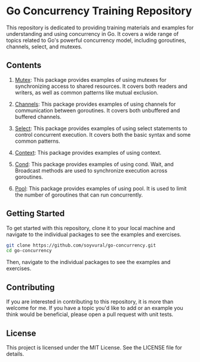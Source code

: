 # Go Concurrency Training Repository

This repository is dedicated to providing training materials and examples for understanding and using concurrency in Go. It covers a wide range of topics related to Go's powerful concurrency model, including goroutines, channels, select, and mutexes.

## Contents

1. [Mutex](./mutex_examples): This package provides examples of using mutexes for synchronizing access to shared resources. It covers both readers and writers, as well as common patterns like mutual exclusion.

2. [Channels](./channel_examples): This package provides examples of using channels for communication between goroutines. It covers both unbuffered and buffered channels.

3. [Select](./select_examples): This package provides examples of using select statements to control concurrent execution. It covers both the basic syntax and some common patterns.
   
4. [Context](./context_examples): This package provides examples of using context. 

5. [Cond](.cond_examples): This package provides examples of using cond. Wait, and Broadcast methods are used to synchronize execution across goroutines.

6. [Pool](./pool_examples): This package provides examples of using pool. It is used to limit the number of goroutines that can run concurrently.

## Getting Started

To get started with this repository, clone it to your local machine and navigate to the individual packages to see the examples and exercises.

```bash
git clone https://github.com/soyvural/go-concurrency.git
cd go-concurrency
```

Then, navigate to the individual packages to see the examples and exercises.

## Contributing
If you are interested in contributing to this repository, it is more than welcome for me. If you have a topic you'd like to add or an example you think would be beneficial, please open a pull request with unit tests.

## License
This project is licensed under the MIT License. See the LICENSE file for details.
